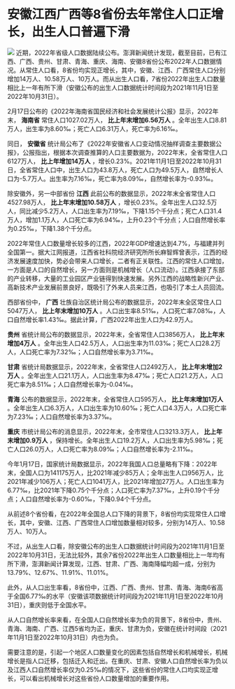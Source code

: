 # 安徽江西广西等8省份去年常住人口正增长，出生人口普遍下滑

![](https://inews.gtimg.com/newsapp_bt/0/15674035798/1000)
近期，2022年省级人口数据陆续公布。澎湃新闻统计发现，截至目前，已有江西、广西、贵州、甘肃、青海、重庆、海南、安徽8省份公布2022年人口数据情况。从常住人口看，8省份均实现正增长，其中，安徽、江西、广西常住人口分别增加14万人、10.58万人、10万人。而从出生人口看，7省份2022年出生人口数量相比上一年有所下滑（安徽公布的出生人口数据统计时间段为2021年11月1日至2022年10月31日）。

2月17日公布的《2022年海南省国民经济和社会发展统计公报》显示，2022年末， **海南省** 常住人口1027.02万人，
**比上年末增加6.56万人** 。全年出生人口8.81万人，出生率为8.60‰；死亡人口6.31万人，死亡率为6.16‰。

同日， **安徽省**
统计局公布了《2022年安徽省人口变动情况抽样调查主要数据公报》，公报指出，根据本次调查推算的人口主要数据为，2022年末，全省常住人口6127万人，
**比上年增加14万人**
，增长0.23%。2021年11月1日至2022年10月31日，全省常住人口中，出生人口为43.8万人，死亡人口为49.5万人，自然增长人口为-5.7万人。出生率为7.16‰，死亡率为8.09‰，自然增长率为-0.93‰。

除安徽外，另一中部省份 **江西** 此前公布的数据显示，2022年末全省常住人口4527.98万人， **比上年末增加10.58万人**
，增长0.23%。全年出生人口32.5万人，同比减少5.2万人，人口出生率为7.19‰，下降1.15个千分点；死亡人口31.4万人，增加1.1万人，人口死亡率为6.94‰，上升0.23个千分点；人口自然增长率为0.25‰，下降1.38个千分点。

2022年常住人口数量增长较多的江西，2022年GDP增速达到4.7%，与福建并列全国第一。据大江网报道，江西省社科院经济研究所所长麻智辉曾表示，江西的经济发展速度加快，势必会带来人口增长，二者有正关联性。江西的常住人口增加，一方面是人口的自然增长，另一方面则是机械增长（人口流动）。江西承接了东部的产业转移，大量的工业园区产业链得到快速发展。另外江西的战略性新兴产业、高新技术产业发展前景良好，既吸引了外来人员来江西，也吸引了本土人员回流。

西部省份中， **广西** 壮族自治区统计局公布的数据显示，2022年末全区常住人口5047万人， **比上年末增加10万人**
。人口出生率8.51‰，人口死亡率7.08‰，人口自然增长率1.43‰。据此计算，广西2022年出生人口为42.9万人。

**贵州** 省统计局公布的数据显示，2022年末，全省常住人口3856万人， **比上年末增加4万人**
。全年出生人口42.5万人，人口出生率为11.03‰；死亡人口28.2万人，人口死亡率为7.32‰；人口自然增长率为3.71‰。

**甘肃** 省统计局数据显示，2022年末，全省常住人口2492万人， **比上年末增加2万人**
。全年出生人口21.1万人，人口出生率为8.47‰；死亡人口21.2万人，人口死亡率为8.51‰；人口自然增长率为-0.04‰。

**青海** 公布的数据显示，2022年末，全省常住人口595万人， **比上年末增加1万人**
。全年出生人口6.3万人，人口出生率为10.60‰；死亡人口4.3万人，人口死亡率为7.23‰；人口自然增长率为3.37‰。

**重庆** 市统计局公布的消息显示，2022年末，全市常住人口3213.3万人， **比上年末增加0.9万人**
，保持增长。全年出生人口19.2万人，人口出生率为5.98‰；死亡人口26.0万人，人口死亡率为8.09‰；人口自然增长率为-2.11‰。

今年1月17日，国家统计局数据显示，2022年我国人口总量略有下降：2022年末，全国人口为141175万人，比2021年减少85万人；全年出生人口956万人，比2021年减少106万人；死亡人口1041万人，比2021年增加27万人。人口出生率为6.77‰，比2021年下降0.75个千分点；人口死亡率为7.37‰，上升0.19个千分点；人口自然增长率为-0.60‰，下降0.94个千分点。

从前述8个省份看，在2022年全国总人口下降的背景下，8省份均实现常住人口增长，其中，安徽、江西、广西常住人口增加数量相对较多，分别为14万人、10.58万人、10万人。

不过，从出生人口看，除安徽公布的出生人口数据统计时间段为2021年11月1日至2022年10月31日，无法比较外，其余7省份2022年出生人口数量相比上一年均有所下滑，澎湃新闻计算发现，江西、甘肃、广西、海南降幅均超一成，分别为13.79%、12.67%、11.91%、11.01%。

此外，从人口出生率看，8省份中，江西、广西、贵州、甘肃、青海、海南6省高于全国6.77‰的水平（安徽该项数据统计时间段为2021年11月1日至2022年10月31日），重庆则低于全国水平。

从人口自然增长率来看，在全国人口自然增长率为负的背景下，8省份中，贵州、青海、海南、广西、江西5省均为正，重庆、甘肃为负，安徽在统计时间段（2021年11月1日至2022年10月31日）内也为负。

需要注意的是，引起一个地区人口数量变化的因素包括自然增长和机械增长，机械增长是指人口迁移，包括迁入和迁出。在重庆、甘肃、安徽人口自然增长率为负以及江西人口自然增长率仅为0.25‰的情况下，这些省份的常住人口均实现正增长，可以看出机械增长对这些省份人口数量增加的重要作用。

